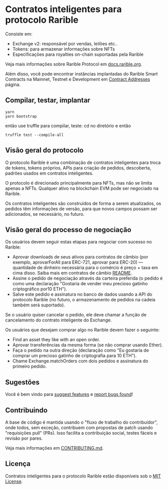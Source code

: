 # Contratos inteligentes para protocolo Rarible

Consiste em:

* Exchange v2: responsável por vendas, leilões etc..
* Tokens: para armazenar informações sobre NFTs
* Especificações para royalties on-chain suportadas pela Rarible

Veja mais informações sobre Rarible Protocol em [docs.rarible.org](https://docs.rarible.org).

Além disso, você pode encontrar instâncias implantadas do Rarible Smart Contracts na Mainnet, Testnet e Development em [Contract Addresses](https://docs.rarible.org/reference/contract-addresses/) página.

## Compilar, testar, implantar

```shell
yarn
yarn bootstrap
```

então use truffle para compilar, teste: cd no diretório e então

```shell
truffle test --compile-all
```

## Visão geral do protocolo

O protocolo Rarible é uma combinação de contratos inteligentes para troca de tokens, tokens próprios, APIs para criação de pedidos, descoberta, padrões usados ​​em contratos inteligentes.

O protocolo é direcionado principalmente para NFTs, mas não se limita apenas a NFTs. Qualquer ativo na blockchain EVM pode ser negociado na Rarible.

Os contratos inteligentes são construídos de forma a serem atualizados, os pedidos têm informações de versão, para que novos campos possam ser adicionados, se necessário, no futuro.

## Visão geral do processo de negociação

Os usuários devem seguir estas etapas para negociar com sucesso no Rarible:

* Aprovar downloads de seus ativos para contratos de câmbio (por exemplo, aprovarForAll para ERC-721, aprovar para ERC-20) — quantidade de dinheiro necessária para o comércio é preço + taxa em cima disso. Saiba mais em contratos de câmbio [README](https://github.com/rarible/protocol-contracts/tree/master/exchange-v2).
* Assine o pedido de negociação através da carteira preferida (o pedido é como uma declaração "Gostaria de vender meu precioso gatinho criptográfico por10 ETH").
* Salve este pedido e assinatura no banco de dados usando a API do protocolo Rarible (no futuro, o armazenamento de pedidos na cadeia também será suportado).

Se o usuário quiser cancelar o pedido, ele deve chamar a função de cancelamento do contrato inteligente do Exchange.

Os usuários que desejam comprar algo no Rarible devem fazer o seguinte:

* Find an asset they like with an open order.
* Aprovar transferências da mesma forma (se não comprar usando Ether).
* Faça o pedido na outra direção (declaração como "Eu gostaria de comprar um precioso gatinho de criptografia para 10 ETH").
* Chame Exchange.matchOrders com dois pedidos e assinatura do primeiro pedido.

## Sugestões

Você é bem vindo para [suggest features](https://github.com/rarible/protocol/discussions) 
e [report bugs found](https://github.com/rarible/protocol/issues)!

## Contribuindo

A base de código é mantida usando o "fluxo de trabalho do contribuidor", onde todos, sem exceção, contribuem com propostas de patch usando "requisições pull" (PRs). Isso facilita a contribuição social, testes fáceis e revisão por pares.

Veja mais informações em [CONTRIBUTING.md](https://github.com/rarible/protocol/blob/main/CONTRIBUTING.md).

## Licença

Contratos inteligentes para o protocolo Rarible estão disponíveis sob o [MIT License](LICENSE.md).
